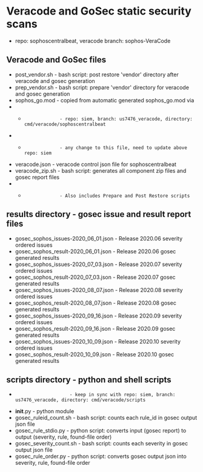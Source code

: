 # Veracode and GoSec static security scans

* repo: sophoscentralbeat, veracode branch: sophos-VeraCode

## Veracode and GoSec files
* post_vendor.sh     - bash script: post restore 'vendor' directory after veracode and gosec generation
* prep_vendor.sh     - bash script: prepare 'vendor' directory for veracode and gosec generation
* sophos_go.mod      - copied from automatic generated sophos_go.mod via
* *                  - repo: siem, branch: us7476_veracode, directory: cmd/veracode/sophoscentralbeat 
* *                  - any change to this file, need to update above repo: siem 
* veracode.json      - veracode control json file for sophoscentralbeat
* veracode_zip.sh    - bash script: generates all component zip files and gosec report files
* *                  - Also includes Prepare and Post Restore scripts

## results directory      - gosec issue and result report files
* gosec_sophos_issues-2020_06_01.json - Release 2020.06 severity ordered issues
* gosec_sophos_result-2020_06_01.json - Release 2020.06 gosec generated results
* gosec_sophos_issues-2020_07_03.json - Release 2020.07 severity ordered issues
* gosec_sophos_result-2020_07_03.json - Release 2020.07 gosec generated results
* gosec_sophos_issues-2020_08_07.json - Release 2020.08 severity ordered issues
* gosec_sophos_result-2020_08_07.json - Release 2020.08 gosec generated results
* gosec_sophos_issues-2020_09_16.json - Release 2020.09 severity ordered issues
* gosec_sophos_result-2020_09_16.json - Release 2020.09 gosec generated results
* gosec_sophos_issues-2020_10_09.json - Release 2020.10 severity ordered issues
* gosec_sophos_result-2020_10_09.json - Release 2020.10 gosec generated results

## scripts directory      - python and shell scripts 
*                         - keep in sync with repo: siem, branch: us7476_veracode, directory: cmd/veracode/scripts
* __init__.py             - python module
* gosec_ruleid_count.sh   - bash script: counts each rule_id in gosec output json file
* gosec_rule_stdio.py     - python script: converts input (gosec report) to output (severity, rule, found-file order)
* gosec_severity_count.sh - bash script: counts each severity in gosec output json file
* gosec_rule_order.py     - python script: converts gosec output json into severity, rule, found-file order